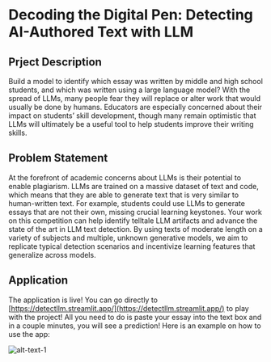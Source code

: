 # Decoding the Digital Pen: Detecting AI-Authored Text with LLM

## Prject Description

Build a model to identify which essay was written by middle and high school students, and which was written using a large language model? With the spread of LLMs, many people fear they will replace or alter work that would usually be done by humans. Educators are especially concerned about their impact on students’ skill development, though many remain optimistic that LLMs will ultimately be a useful tool to help students improve their writing skills.

## Problem Statement

At the forefront of academic concerns about LLMs is their potential to enable plagiarism. LLMs are trained on a massive dataset of text and code, which means that they are able to generate text that is very similar to human-written text. For example, students could use LLMs to generate essays that are not their own, missing crucial learning keystones. Your work on this competition can help identify telltale LLM artifacts and advance the state of the art in LLM text detection. By using texts of moderate length on a variety of subjects and multiple, unknown generative models, we aim to replicate typical detection scenarios and incentivize learning features that generalize across models.

## Application
The application is live! You can go directly to [https://detectllm.streamlit.app/](https://detectllm.streamlit.app/) to play with the project! All you need to do is paste your essay into the text box and in a couple minutes, you will see a prediction! Here is an example on how to use the app:

![alt-text-1](/Users/venkateshdesai/NEU/NLP/Project/Sub/Detect_AI/Images/detectllm.png "llm_detect") 
<!-- ![alt-text-2](images/prediction.png "title-2") -->